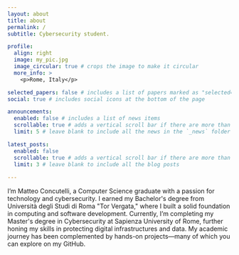 ```yaml
---
layout: about
title: about
permalink: /
subtitle: Cybersecurity student.

profile:
  align: right
  image: my_pic.jpg
  image_circular: true # crops the image to make it circular
  more_info: >
    <p>Rome, Italy</p>

selected_papers: false # includes a list of papers marked as "selected={true}"
social: true # includes social icons at the bottom of the page

announcements:
  enabled: false # includes a list of news items
  scrollable: true # adds a vertical scroll bar if there are more than 3 news items
  limit: 5 # leave blank to include all the news in the `_news` folder

latest_posts:
  enabled: false
  scrollable: true # adds a vertical scroll bar if there are more than 3 new posts items
  limit: 3 # leave blank to include all the blog posts
  
---
```


I’m Matteo Concutelli, a Computer Science graduate with a passion for technology and cybersecurity. 
I earned my Bachelor's degree from Università degli Studi di Roma "Tor Vergata," where I built a solid foundation in computing and software development. 
Currently, I’m completing my Master's degree in Cybersecurity at Sapienza University of Rome, further honing my skills in protecting digital infrastructures and data. 
My academic journey has been complemented by hands-on projects—many of which you can explore on my GitHub.
